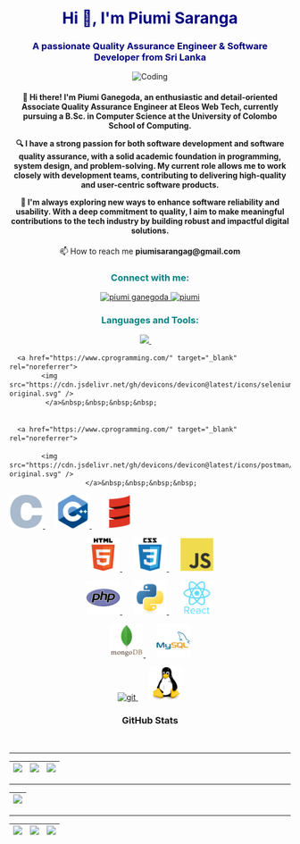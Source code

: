 <h1 align="center" style="color: #000080">Hi 👋, I'm Piumi Saranga</h1>
<h3 align="center" style="color: #000080">A passionate Quality Assurance Engineer & Software Developer from Sri Lanka</h3>


<p align="center">
    <img alt="Coding" class="img" width="400" src="https://images.lemonly.com/wp-content/uploads/2018/08/07150313/Homebase_Thumb_v01.gif">
</p>



<h4 align="center">👋 Hi there! I'm Piumi Ganegoda, an enthusiastic and detail-oriented Associate Quality Assurance Engineer at Eleos Web Tech, currently pursuing a B.Sc. in Computer Science at the University of Colombo School of Computing.

🔍 I have a strong passion for both software development and software quality assurance, with a solid academic foundation in programming, system design, and problem-solving. My current role allows me to work closely with development teams, contributing to delivering high-quality and user-centric software products.

🌱 I'm always exploring new ways to enhance software reliability and usability. With a deep commitment to quality, I aim to make meaningful contributions to the tech industry by building robust and impactful digital solutions.</h4>

<p align="center">📫 How to reach me <strong>piumisarangag@gmail.com</strong></p>

<h3 align="center" style="color: #008080">Connect with me:</h3>

<p align="center">
  <a href="https://linkedin.com/in/www.linkedin.com/in/Piumi Saranga Ganegoda" target="blank">
    <img src="https://raw.githubusercontent.com/rahuldkjain/github-profile-readme-generator/master/src/images/icons/Social/linked-in-alt.svg" alt="piumi ganegoda" height="30" width="40" />
  </a>
  <a href="https://fb.com/piumi" target="blank">
    <img src="https://raw.githubusercontent.com/rahuldkjain/github-profile-readme-generator/master/src/images/icons/Social/facebook.svg" alt="piumi" height="30" width="40" />
  </a>
</p>

<h3 align="center" style="color: #008080">Languages and Tools:</h3>

<p align="center">

 <a href="https://www.cprogramming.com/" target="_blank" rel="noreferrer">

 <img src="https://cdn.jsdelivr.net/gh/devicons/devicon@latest/icons/playwright/playwright-original.svg" />
            </a>&nbsp;&nbsp;&nbsp;&nbsp;

      <a href="https://www.cprogramming.com/" target="_blank" rel="noreferrer">
            <img src="https://cdn.jsdelivr.net/gh/devicons/devicon@latest/icons/selenium/selenium-original.svg" />
             </a>&nbsp;&nbsp;&nbsp;&nbsp;


      <a href="https://www.cprogramming.com/" target="_blank" rel="noreferrer">

            <img src="https://cdn.jsdelivr.net/gh/devicons/devicon@latest/icons/postman/postman-original.svg" />
                       </a>&nbsp;&nbsp;&nbsp;&nbsp;
    
  <a href="https://www.cprogramming.com/" target="_blank" rel="noreferrer">
    <img src="https://raw.githubusercontent.com/devicons/devicon/master/icons/c/c-original.svg" alt="c" width="60" height="60"/>
  </a>&nbsp;&nbsp;&nbsp;&nbsp;
  <a href="https://www.w3schools.com/cpp/" target="_blank" rel="noreferrer">
    <img src="https://raw.githubusercontent.com/devicons/devicon/master/icons/cplusplus/cplusplus-original.svg" alt="cplusplus" width="60" height="60"/>
  </a>&nbsp;&nbsp;&nbsp;&nbsp;
  <a href="https://www.scala-lang.org" target="_blank" rel="noreferrer">
    <img src="https://raw.githubusercontent.com/devicons/devicon/master/icons/scala/scala-original.svg" alt="scala" width="60" height="60"/>
  </a>
</p>

<p align="center">
  <a href="https://www.w3schools.com/html/" target="_blank" rel="noreferrer">
    <img src="https://raw.githubusercontent.com/devicons/devicon/master/icons/html5/html5-original-wordmark.svg" alt="html5" width="60" height="60"/>
  </a>&nbsp;&nbsp;&nbsp;&nbsp;
  <a href="https://www.w3schools.com/css/" target="_blank" rel="noreferrer">
    <img src="https://raw.githubusercontent.com/devicons/devicon/master/icons/css3/css3-original-wordmark.svg" alt="css3" width="60" height="60"/>
  </a>&nbsp;&nbsp;&nbsp;&nbsp;
  <a href="https://developer.mozilla.org/en-US/docs/Web/JavaScript" target="_blank" rel="noreferrer">
    <img src="https://raw.githubusercontent.com/devicons/devicon/master/icons/javascript/javascript-original.svg" alt="javascript" width="60" height="60"/>
  </a>
</p>

<p align="center">
  <a href="https://www.php.net" target="_blank" rel="noreferrer">
    <img src="https://raw.githubusercontent.com/devicons/devicon/master/icons/php/php-original.svg" alt="php" width="60" height="60"/>
  </a>&nbsp;&nbsp;&nbsp;&nbsp;
  <a href="https://www.python.org" target="_blank" rel="noreferrer">
    <img src="https://raw.githubusercontent.com/devicons/devicon/master/icons/python/python-original.svg" alt="python" width="60" height="60"/>
  </a>&nbsp;&nbsp;&nbsp;&nbsp;
  <a href="https://www.reactjs.org/" target="_blank" rel="noreferrer">
    <img src="https://raw.githubusercontent.com/devicons/devicon/master/icons/react/react-original-wordmark.svg" alt="react" width="60" height="60"/>
  </a>
</p>

<p align="center">
  <a href="https://www.mongodb.com/" target="_blank" rel="noreferrer">
    <img src="https://raw.githubusercontent.com/devicons/devicon/master/icons/mongodb/mongodb-original-wordmark.svg" alt="mongodb" width="60" height="60"/>
  </a>&nbsp;&nbsp;&nbsp;&nbsp;
  <a href="https://www.mysql.com/" target="_blank" rel="noreferrer">
    <img src="https://raw.githubusercontent.com/devicons/devicon/master/icons/mysql/mysql-original-wordmark.svg" alt="mysql" width="60" height="60"/>
  </a>
</p>

<p align="center">
  <a href="https://www.vectorlogo.zone/logos/git-scm/git-scm-icon.svg" target="_blank" rel="noreferrer">
    <img src="https://www.vectorlogo.zone/logos/git-scm/git-scm-icon.svg" alt="git" width="60" height="60"/>
  </a>&nbsp;&nbsp;&nbsp;&nbsp;
  <a href="https://raw.githubusercontent.com/devicons/devicon/master/icons/linux/linux-original.svg" target="_blank" rel="noreferrer">
    <img src="https://raw.githubusercontent.com/devicons/devicon/master/icons/linux/linux-original.svg" alt="linux" width="60" height="60"/>
  </a>
</p>


<h3 align="center">GitHub Stats</h3>
<div id="badges" align="center">
<img src="https://komarev.com/ghpvc/?username=ps-ganegoda&style=flat-square&color=blue" alt=""/>
</div>


---
|![](https://github-profile-summary-cards.vercel.app/api/cards/stats?username=ps-ganegoda&theme=github_dark)|![](https://github-profile-summary-cards.vercel.app/api/cards/productive-time?username=ps-ganegoda&theme=github_dark)|![](https://github-readme-streak-stats.herokuapp.com?user=ps-ganegoda&theme=dark&border_radius=7&currStreakLabel=0A7BDD&ring=8BDD6D&background=00000002&fire=077BDD&border=3A3A3A&stroke=3A3A3A)|
|---|---|---|

---
|[![](https://github-readme-activity-graph.vercel.app/graph?username=ps-ganegoda&theme=github-compact)](https://github.com/ps-ganegoda/github-readme-activity-graph)|
|---|

  ---
  |![](https://github-profile-summary-cards.vercel.app/api/cards/profile-details?username=ps-ganegoda&theme=github_dark)|![](http://github-profile-summary-cards.vercel.app/api/cards/repos-per-language?username=ps-ganegoda&theme=github_dark)|![](http://github-profile-summary-cards.vercel.app/api/cards/most-commit-language?username=ps-ganegoda&theme=github_dark)|
  |---|---|---|

</div>
